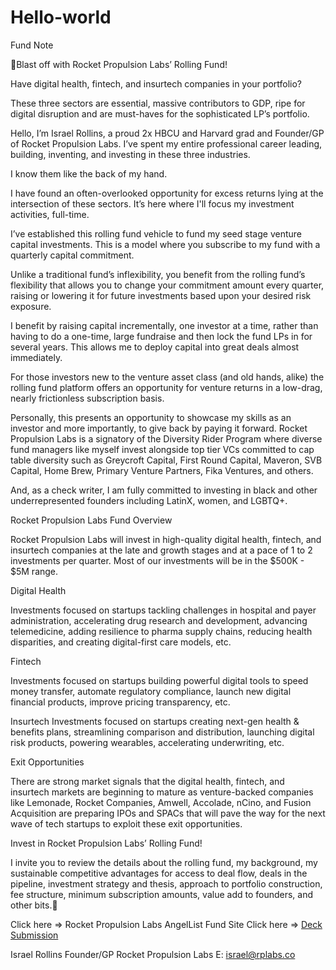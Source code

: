 # Hello-world 
Fund Note

🚀Blast off with Rocket Propulsion Labs’ Rolling Fund!

Have digital health, fintech, and insurtech companies in your portfolio?

These three sectors are essential, massive contributors to GDP, ripe for digital disruption and are must-haves for the sophisticated LP’s portfolio.

Hello, I’m Israel Rollins, a proud 2x HBCU and Harvard grad and Founder/GP of Rocket Propulsion Labs. I’ve spent my entire professional career leading, building, inventing, and investing in these three industries.

I know them like the back of my hand.

I have found an often-overlooked opportunity for excess returns lying at the intersection of these sectors. It’s here where I'll focus my investment activities, full-time.

I’ve established this rolling fund vehicle to fund my seed stage venture capital investments. This is a model where you subscribe to my fund with a quarterly capital commitment. 

Unlike a traditional fund’s inflexibility, you benefit from the rolling fund’s flexibility that allows you to change your commitment amount every quarter, raising or lowering it for future investments based upon your desired risk exposure.

I benefit by raising capital incrementally, one investor at a time, rather than having to do a one-time, large fundraise and then lock the fund LPs in for several years. This allows me to deploy capital into great deals almost immediately.

For those investors new to the venture asset class (and old hands, alike) the rolling fund platform offers an opportunity for venture returns in a low-drag, nearly frictionless subscription basis. 

Personally, this presents an opportunity to showcase my skills as an investor and more importantly, to give back by paying it forward. Rocket Propulsion Labs is a signatory of the Diversity Rider Program where diverse fund managers like myself invest alongside top tier VCs committed to cap table diversity such as Greycroft Capital, First Round Capital, Maveron, SVB Capital, Home Brew, Primary Venture Partners, Fika Ventures, and others. 

And, as a check writer, I am fully committed to investing in black and other underrepresented founders including LatinX, women, and LGBTQ+.

Rocket Propulsion Labs Fund Overview

Rocket Propulsion Labs will invest in high-quality digital health, fintech, and insurtech companies at the late and growth stages and at a pace of 1 to 2 investments per quarter. Most of our investments will be in the $500K - $5M range. 

Digital Health

Investments focused on startups tackling challenges in hospital and payer administration, accelerating drug research and development, advancing telemedicine, adding resilience to pharma supply chains, reducing health disparities, and creating digital-first care models, etc. 

Fintech

Investments focused on startups building powerful digital tools to speed money transfer, automate regulatory compliance, launch new digital financial products, improve pricing transparency, etc. 

Insurtech
Investments focused on startups creating next-gen health & benefits plans, streamlining comparison and distribution, launching digital risk products, powering wearables, accelerating underwriting, etc. 

Exit Opportunities

There are strong market signals that the digital health, fintech, and insurtech markets are beginning to mature as venture-backed companies like Lemonade, Rocket Companies, Amwell, Accolade, nCino, and Fusion Acquisition are preparing IPOs and SPACs that will pave the way for the next wave of tech startups to exploit these exit opportunities.

Invest in Rocket Propulsion Labs’ Rolling Fund!

I invite you to review the details about the rolling fund, my background, my sustainable competitive advantages for access to deal flow, deals in the pipeline, investment strategy and thesis, approach to portfolio construction, fee structure, minimum subscription amounts, value add to founders, and other bits.🚀

Click here => Rocket Propulsion Labs AngelList Fund Site
Click here => [Deck Submission](https://israel237572.typeform.com/to/SR4KAu)

Israel Rollins
Founder/GP
Rocket Propulsion Labs
E: israel@rplabs.co
